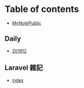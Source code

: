 # Table of contents

* [MyNotePublic](README.md)

## Daily

* [201912](daily/201912.md)

## Laravel 雜記
* [index](Laravel/index.md)